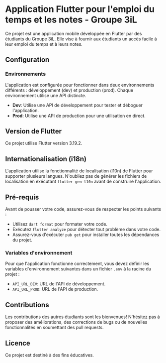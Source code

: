 # Application Flutter pour l'emploi du temps et les notes - Groupe 3iL

Ce projet est une application mobile développée en Flutter par des étudiants du Groupe 3iL. Elle vise à fournir aux étudiants un accès facile à leur emploi du temps et à leurs notes.

## Configuration

### Environnements

L'application est configurée pour fonctionner dans deux environnements différents : développement (dev) et production (prod). Chaque environnement utilise une API distincte.

- **Dev**: Utilise une API de développement pour tester et déboguer l'application.
- **Prod**: Utilise une API de production pour une utilisation en direct.

## Version de Flutter

Ce projet utilise Flutter version 3.19.2.

## Internationalisation (i18n)

L'application utilise la fonctionnalité de localisation (l10n) de Flutter pour supporter plusieurs langues. N'oubliez pas de générer les fichiers de localisation en exécutant `flutter gen-l10n` avant de construire l'application.

## Pré-requis

Avant de pousser votre code, assurez-vous de respecter les points suivants :

- Utilisez `dart format` pour formater votre code.
- Exécutez `flutter analyze` pour détecter tout problème dans votre code.
- Assurez-vous d'exécuter `pub get` pour installer toutes les dépendances du projet.

### Variables d'environnement

Pour que l'application fonctionne correctement, vous devez définir les variables d'environnement suivantes dans un fichier `.env` à la racine du projet :

- `API_URL_DEV`: URL de l'API de développement.
- `API_URL_PROD`: URL de l'API de production.

## Contributions

Les contributions des autres étudiants sont les bienvenues! N'hésitez pas à proposer des améliorations, des corrections de bugs ou de nouvelles fonctionnalités en soumettant des pull requests.

## Licence

Ce projet est destiné à des fins éducatives.
